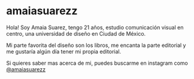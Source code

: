 # amaiasuarezz

Hola! Soy Amaia Suarez, tengo 21 años, estudio comunicación visual en centro, una universidad de diseño en Ciudad de México. 

Mi parte favorita del diseño son los libros, me encanta la parte editorial y me gustaría algún día tener mi propia editorial. 

Si quieres saber mas acerca de mi, puedes buscarme en instagram como [@amaiasuarezz](https://www.instagram.com/amaiasuarezz/ )

